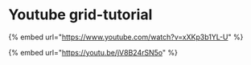 # Youtube grid-tutorial

{% embed url="https://www.youtube.com/watch?v=xXKp3b1YL-U" %}

{% embed url="https://youtu.be/jV8B24rSN5o" %}



